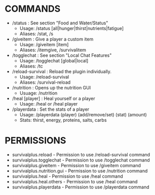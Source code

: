 # **COMMANDS**

* /status : See section "Food and Water/Status"
  * Usage: /status [all|hunger|thirst|nutrients|fatigue]
  * Aliases: /stat, /s
* /giveitem : Give a player a custom item
  * Usage: /giveitem [item]
  * Aliases: /itemgive, /survivalitem
* /togglechat : See section "Local Chat Features"
  * Usage: /togglechat [global|local]
  * Aliases: /tc
* /reload-survival : Reload the plugin individually.
  * Usage: /reload-survival
  * Aliases: /survival-reload
* /nutrition : Opens up the nutrition GUI
  * Usuage: /nutrition
* /heal [player] : Heal yourself or a player
  * Usage: /heal or /heal player
* /playerdata : Set the stats of a player
  * Usage: /playerdata (player) (add/remove/set) (stat) (amount)
  * Stats: thirst, energy, proteins, salts, carbs


# **PERMISSIONS**

* survivalplus.reload - Permission to use /reload-survival command
* survivalplus.togglechat - Permission to use /togglechat command
* survivalplus.giveitem - Permission to use /giveitem command
* survivalplus.nutrition.gui - Permission to use /nutrition command
* survivalplus.heal - Permission to use /heal command
* survivalplus.heal.others - Permission to use /heal command
* survivalplus.playerdata - Permission to use /playerdata command